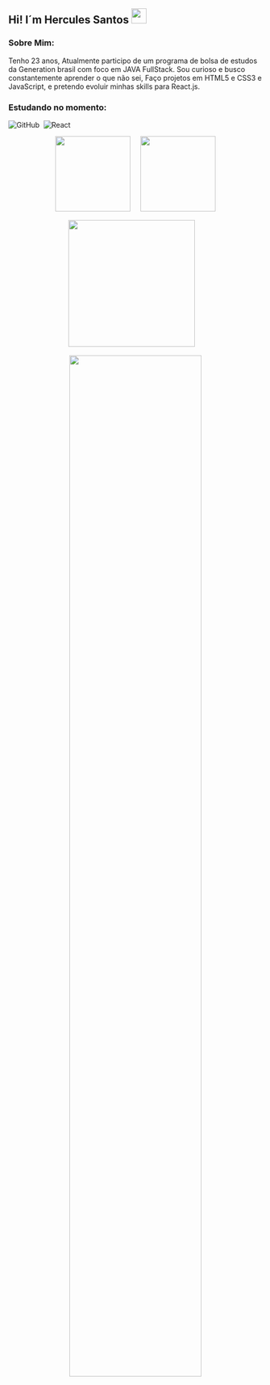 ## Hi! I´m Hercules Santos <img src="https://github.com/TheDudeThatCode/TheDudeThatCode/blob/master/Assets/Earth.gif" width="30">

### Sobre Mim:

Tenho 23 anos, Atualmente participo de um programa de bolsa de estudos da Generation brasil com foco em JAVA FullStack.
Sou curioso e busco constantemente aprender o que não sei, Faço projetos em HTML5 e CSS3 e JavaScript, e pretendo evoluir minhas skills para React.js.

### Estudando no momento:

![GitHub](https://img.shields.io/badge/Java-ED8B00?style=for-the-badge&logo=java&logoColor=white)&nbsp;
![React](https://img.shields.io/badge/React-20232A?style=for-the-badge&logo=react&logoColor=61DAFB)&nbsp;


<p float="left" align="center">
  <img src="https://github-readme-stats.vercel.app/api/top-langs/?username=herculesdevbr&theme=radical&layout=compact" height="149px" />
  &nbsp; &nbsp;
  <img src="https://github-readme-stats.vercel.app/api?username=herculesdevbr&show_icons=true&title_color=f7418a&icon_color=BBB&text_color=BBB&bg_color=141321&include_all_commits=true" height="149px" />
</p>

<p float="left" align="center">
  <img src="https://activity-graph.herokuapp.com/graph?username=herculesdevbr&bg_color=141321&color=f7418a&line=b83d62&point=583f79&area=true&hide_border=false" width="" height="251px" />
  &nbsp; &nbsp;

<div align="center">
  <img width="72%" src="https://github-readme-streak-stats.herokuapp.com/?user=herculesdevbr&theme=monokai&show_icons=true" />
</div>
</p>


